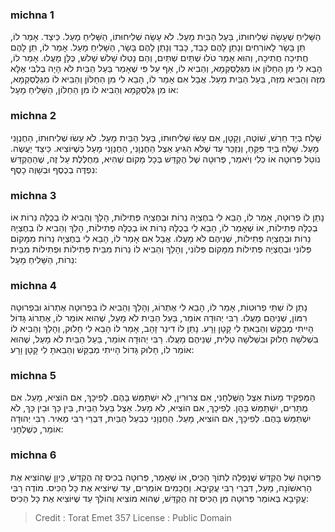 
### michna 1
הַשָּׁלִיחַ שֶׁעָשָׂה שְׁלִיחוּתוֹ, בַּעַל הַבַּיִת מָעַל. לֹא עָשָׂה שְׁלִיחוּתוֹ, הַשָּׁלִיחַ מָעַל. כֵּיצַד. אָמַר לוֹ, תֵּן בָּשָׂר לָאוֹרְחִים וְנָתַן לָהֶם כָּבֵד, כָּבֵד וְנָתַן לָהֶם בָּשָׂר, הַשָּׁלִיחַ מָעַל. אָמַר לוֹ, תֵּן לָהֶם חֲתִיכָה חֲתִיכָה, וְהוּא אָמַר טֹלוּ שְׁתַּיִם שְׁתַּיִם, וְהֵם נָטְלוּ שָׁלשׁ שָׁלשׁ, כֻּלָּן מָעֲלוּ. אָמַר לוֹ, הָבֵא לִי מִן הַחַלּוֹן אוֹ מִגְּלֻסְקְמָא, וְהֵבִיא לוֹ, אַף עַל פִּי שֶׁאָמַר בַּעַל הַבַּיִת לֹא הָיָה בְלִבִּי אֶלָּא מִזֶּה וְהֵבִיא מִזֶּה, בַּעַל הַבַּיִת מָעַל. אֲבָל אִם אָמַר לוֹ, הָבֵא לִי מִן הַחַלּוֹן וְהֵבִיא לוֹ מִגְּלֻסְקְמָא, אוֹ מִן גְּלֻסְקְמָא וְהֵבִיא לוֹ מִן הַחַלּוֹן, הַשָּׁלִיחַ מָעָל: 

### michna 2
שָׁלַח בְּיַד חֵרֵשׁ, שׁוֹטֶה, וְקָטָן, אִם עָשׂוּ שְׁלִיחוּתוֹ, בַּעַל הַבַּיִת מָעַל. לֹא עָשׂוּ שְׁלִיחוּתוֹ, הַחֶנְוָנִי מָעַל. שָׁלַח בְּיַד פִּקֵּחַ, וְנִזְכַּר עַד שֶׁלֹּא הִגִּיעַ אֵצֶל הַחֶנְוָנִי, הַחֶנְוָנִי מָעַל כְּשֶׁיּוֹצִיא. כֵּיצַד יַעֲשֶׂה. נוֹטֵל פְּרוּטָה אוֹ כְלִי וְיֹאמַר, פְּרוּטָה שֶׁל הֶקְדֵּשׁ בְּכָל מָקוֹם שֶׁהִיא, מְחֻלֶּלֶת עַל זֶה, שֶׁהַהֶקְדֵּשׁ נִפְדֶּה בְכֶסֶף וּבְשָׁוֶה כָסֶף: 

### michna 3
נָתַן לוֹ פְרוּטָה, אָמַר לוֹ, הָבֵא לִי בְחֶצְיָהּ נֵרוֹת וּבְחֶצְיָהּ פְּתִילוֹת, הָלַךְ וְהֵבִיא לוֹ בְכֻלָּהּ נֵרוֹת אוֹ בְכֻלָּהּ פְּתִילוֹת, אוֹ שֶׁאָמַר לוֹ, הָבֵא לִי בְכֻלָּהּ נֵרוֹת אוֹ בְכֻלָּהּ פְּתִילוֹת, הָלַךְ וְהֵבִיא לוֹ בְחֶצְיָהּ נֵרוֹת וּבְחֶצְיָהּ פְּתִילוֹת, שְׁנֵיהֶם לֹא מָעֲלוּ. אֲבָל אִם אָמַר לוֹ, הָבֵא לִי בְחֶצְיָהּ נֵרוֹת מִמָּקוֹם פְּלוֹנִי וּבְחֶצְיָהּ פְּתִילוֹת מִמָּקוֹם פְּלוֹנִי, וְהָלַךְ וְהֵבִיא לוֹ נֵרוֹת מִבֵּית פְּתִילוֹת וּפְתִילוֹת מִבֵּית נֵרוֹת, הַשָּׁלִיחַ מָעָל: 

### michna 4
נָתַן לוֹ שְׁתֵּי פְרוּטוֹת, אָמַר לוֹ, הָבֵא לִי אֶתְרוֹג, וְהָלַךְ וְהֵבִיא לוֹ בִפְרוּטָה אֶתְרוֹג וּבִפְרוּטָה רִמּוֹן, שְׁנֵיהֶם מָעֲלוּ. רַבִּי יְהוּדָה אוֹמֵר, בַּעַל הַבַּיִת לֹא מָעַל, שֶׁהוּא אוֹמֵר לוֹ, אֶתְרוֹג גָּדוֹל הָיִיתִי מְבַקֵּשׁ וְהֵבֵאתָ לִי קָטָן וָרָע. נָתַן לוֹ דִינַר זָהָב, אָמַר לוֹ הָבֵא לִי חָלוּק, וְהָלַךְ וְהֵבִיא לוֹ בִשְׁלשָׁה חָלוּק וּבִשְׁלשָׁה טַלִּית, שְׁנֵיהֶם מָעֲלוּ. רַבִּי יְהוּדָה אוֹמֵר, בַּעַל הַבַּיִת לֹא מָעַל, שֶׁהוּא אוֹמֵר לוֹ, חָלוּק גָּדוֹל הָיִיתִי מְבַקֵּשׁ וְהֵבֵאתָ לִי קָטָן וָרָע: 

### michna 5
הַמַּפְקִיד מָעוֹת אֵצֶל הַשֻּׁלְחָנִי, אִם צְרוּרִין, לֹא יִשְׁתַּמֵּשׁ בָּהֶם. לְפִיכָךְ, אִם הוֹצִיא, מָעַל. אִם מֻתָּרִים, יִשְׁתַּמֵּשׁ בָּהֶן. לְפִיכָךְ, אִם הוֹצִיא, לֹא מָעַל. אֵצֶל בַּעַל הַבַּיִת, בֵּין כָּךְ וּבֵין כָּךְ, לֹא יִשְׁתַּמֵּשׁ בָּהֶם. לְפִיכָךְ, אִם הוֹצִיא, מָעַל. הַחֶנְוָנִי כְּבַעַל הַבַּיִת, דִּבְרֵי רַבִּי מֵאִיר. רַבִּי יְהוּדָה אוֹמֵר, כְּשֻׁלְחָנִי: 

### michna 6
פְּרוּטָה שֶׁל הֶקְדֵּשׁ שֶׁנָּפְלָה לְתוֹךְ הַכִּיס, אוֹ שֶׁאָמַר, פְּרוּטָה בְכִיס זֶה הֶקְדֵּשׁ, כֵּיוָן שֶׁהוֹצִיא אֶת הָרִאשׁוֹנָה, מָעַל, דִּבְרֵי רַבִּי עֲקִיבָא. וַחֲכָמִים אוֹמְרִים, עַד שֶׁיּוֹצִיא אֶת כָּל הַכִּיס. מוֹדֶה רַבִּי עֲקִיבָא בְּאוֹמֵר פְּרוּטָה מִן הַכִּיס זֶה הֶקְדֵּשׁ, שֶׁהוּא מוֹצִיא וְהוֹלֵךְ עַד שֶׁיּוֹצִיא אֶת כָּל הַכִּיס: 

>Credit : Torat Emet 357
>License : Public Domain 